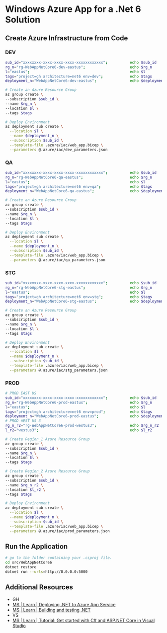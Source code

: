 # Windows Azure App for a .Net 6 Solution

## Create Azure Infrastructure from Code

### DEV

```bash
sub_id="xxxxxxxx-xxxx-xxxx-xxxx-xxxxxxxxxxxx";          echo $sub_id
rg_n="rg-WebAppNetCore6-dev-eastus";                    echo $rg_n
l="eastus";                                             echo $l
tags="project=gh architecture=net6 env=dev";            echo $tags
deployment_n="WebAppNetCore6-dev-eastus";               echo $deployment_n

# Create an Azure Resource Group
az group create \
--subscription $sub_id \
--name $rg_n \
--location $l \
--tags $tags

# Deploy Environment
az deployment sub create \
  --location $l \
  --name $deployment_n \
  --subscription $sub_id \
  --template-file .azure/iac/web_app.bicep \
  --parameters @.azure/iac/dev_parameters.json
```

### QA

```bash
sub_id="xxxxxxxx-xxxx-xxxx-xxxx-xxxxxxxxxxxx";          echo $sub_id
rg_n="rg-WebAppNetCore6-qa-eastus";                     echo $rg_n
l="eastus";                                             echo $l
tags="project=gh architecture=net6 env=qa";             echo $tags
deployment_n="WebAppNetCore6-qa-eastus";                echo $deployment_n

# Create an Azure Resource Group
az group create \
--subscription $sub_id \
--name $rg_n \
--location $l \
--tags $tags

# Deploy Environment
az deployment sub create \
  --location $l \
  --name $deployment_n \
  --subscription $sub_id \
  --template-file .azure/iac/web_app.bicep \
  --parameters @.azure/iac/qa_parameters.json
```

### STG

```bash
sub_id="xxxxxxxx-xxxx-xxxx-xxxx-xxxxxxxxxxxx";          echo $sub_id
rg_n="rg-WebAppNetCore6-stg-eastus";                    echo $rg_n
l="eastus";                                             echo $l
tags="project=gh architecture=net6 env=stg";            echo $tags
deployment_n="WebAppNetCore6-stg-eastus";               echo $deployment_n

# Create an Azure Resource Group
az group create \
--subscription $sub_id \
--name $rg_n \
--location $l \
--tags $tags

# Deploy Environment
az deployment sub create \
  --location $l \
  --name $deployment_n \
  --subscription $sub_id \
  --template-file .azure/iac/web_app.bicep \
  --parameters @.azure/iac/stg_parameters.json
```

### PROD

```bash
# PROD EAST US
sub_id="xxxxxxxx-xxxx-xxxx-xxxx-xxxxxxxxxxxx";          echo $sub_id
rg_n="rg-WebAppNetCore6-prod-eastus";                   echo $rg_n
l="eastus";                                             echo $l
tags="project=gh architecture=net6 env=prod";           echo $tags
deployment_n="WebAppNetCore6-prod-eastus";              echo $deployment_n
# PROD WEST US 3
rg_n_r2="rg-WebAppNetCore6-prod-westus3";               echo $rg_n_r2
l_r2="westus3";                                         echo $l_r2

# Create Region_1 Azure Resource Group
az group create \
--subscription $sub_id \
--name $rg_n \
--location $l \
--tags $tags

# Create Region_2 Azure Resource Group
az group create \
--subscription $sub_id \
--name $rg_n_r2 \
--location $l_r2 \
--tags $tags

# Deploy Environment
az deployment sub create \
  --location $l \
  --name $deployment_n \
  --subscription $sub_id \
  --template-file .azure/iac/web_app.bicep \
  --parameters @.azure/iac/prod_parameters.json
```

## Run the Application

```bash
# go to the folder containing your .csproj file.
cd src/WebAppNetCore6
dotnet restore
dotnet run --urls=http://0.0.0.0:5000

```

## Additional Resources

- GH
- [MS | Learn | Deploying .NET to Azure App Service][2]
- [MS | Learn | Building and testing .NET][3]
- VS
- [MS | Learn | Tutorial: Get started with C# and ASP.NET Core in Visual Studio][1]

[1]: https://learn.microsoft.com/en-us/visualstudio/get-started/csharp/tutorial-aspnet-core?view=vs-2022
[2]: https://docs.github.com/en/actions/deployment/deploying-to-your-cloud-provider/deploying-to-azure/deploying-net-to-azure-app-service
[3]: https://docs.github.com/en/actions/automating-builds-and-tests/building-and-testing-net
